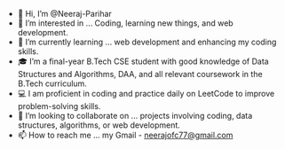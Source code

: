 - 👋 Hi, I’m @Neeraj-Parihar  
- 👀 I’m interested in ... Coding, learning new things, and web development.  
- 🌱 I’m currently learning ... web development and enhancing my coding skills.  
- 🎓 I’m a final-year B.Tech CSE student with good knowledge of Data Structures and Algorithms, DAA, and all relevant coursework in the B.Tech curriculum.  
- 💻 I am proficient in coding and practice daily on LeetCode to improve problem-solving skills.  
- 💞️ I’m looking to collaborate on ... projects involving coding, data structures, algorithms, or web development.  
- 📫 How to reach me ... my Gmail - neerajofc77@gmail.com  

<!---
Neeraj-Parihar/Neeraj-Parihar is a ✨ special ✨ repository because its `README.md` (this file) appears on your GitHub profile.  
You can click the Preview link to take a look at your changes.  
--->
